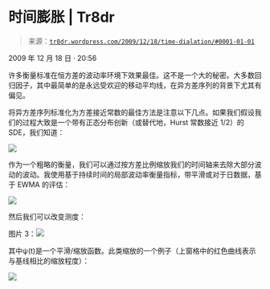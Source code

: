 <!--yml

类别：未分类

日期：2024-05-18 15:35:51

-->

# 时间膨胀 | Tr8dr

> 来源：[`tr8dr.wordpress.com/2009/12/18/time-dialation/#0001-01-01`](https://tr8dr.wordpress.com/2009/12/18/time-dialation/#0001-01-01)

2009 年 12 月 18 日 · 20:56

许多衡量标准在恒方差的波动率环境下效果最佳。这不是一个大的秘密。大多数回归因子，其中最简单的是永远受欢迎的移动平均线，在异方差序列的背景下尤其有偏见。

将异方差序列标准化为方差接近常数的最佳方法是注意以下几点。如果我们假设我们的过程大致是一个带有正态分布创新（或替代地，Hurst 常数接近 1/2）的 SDE，我们知道：

![](https://tr8dr.wordpress.com/wp-content/uploads/2009/12/picture-14.png)

作为一个粗略的衡量，我们可以通过按方差比例缩放我们的时间轴来去除大部分波动的波动。我使用基于持续时间的局部波动率衡量指标，带平滑或对于日数据，基于 EWMA 的评估：

![](https://tr8dr.wordpress.com/wp-content/uploads/2009/12/picture-23.png)

然后我们可以改变测度：

图片 3：![](https://tr8dr.wordpress.com/wp-content/uploads/2009/12/picture-33.png)

其中ψ(t)是一个平滑/缩放函数。此类缩放的一个例子（上窗格中的红色曲线表示与基线相比的缩放程度）：

![](https://tr8dr.wordpress.com/wp-content/uploads/2009/12/picture-62.png)
